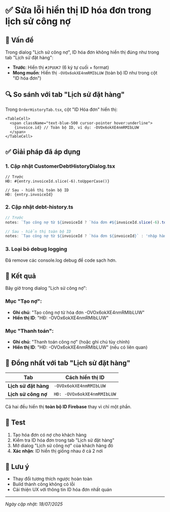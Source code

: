 # ✅ Sửa lỗi hiển thị ID hóa đơn trong lịch sử công nợ

## 🎯 Vấn đề

Trong dialog "Lịch sử công nợ", ID hóa đơn không hiển thị đúng như trong tab "Lịch sử đặt hàng":

- **Trước**: Hiển thị `#JPUUK7` (6 ký tự cuối + format)
- **Mong muốn**: Hiển thị `-OVOx6okXE4nmRMIbLUW` (toàn bộ ID như trong cột "ID hóa đơn")

## 🔍 So sánh với tab "Lịch sử đặt hàng"

Trong `OrderHistoryTab.tsx`, cột "ID Hóa đơn" hiển thị:

```tsx
<TableCell>
  <span className="text-blue-500 cursor-pointer hover:underline">
    {invoice.id} // Toàn bộ ID, ví dụ: -OVOx6okXE4nmRMIbLUW
  </span>
</TableCell>
```

## ✅ Giải pháp đã áp dụng

### 1. **Cập nhật CustomerDebtHistoryDialog.tsx**

```tsx
// Trước
HĐ: #{entry.invoiceId.slice(-6).toUpperCase()}

// Sau - hiển thị toàn bộ ID
HĐ: {entry.invoiceId}
```

### 2. **Cập nhật debt-history.ts**

```typescript
// Trước
notes: `Tạo công nợ từ ${invoiceId ? `hóa đơn #${invoiceId.slice(-6).toUpperCase()}` : 'nhập hàng'}`,

// Sau - hiển thị toàn bộ ID
notes: `Tạo công nợ từ ${invoiceId ? `hóa đơn ${invoiceId}` : 'nhập hàng'}`,
```

### 3. **Loại bỏ debug logging**

Đã remove các console.log debug để code sạch hơn.

## 🎯 Kết quả

Bây giờ trong dialog "Lịch sử công nợ":

### **Mục "Tạo nợ":**

- **Ghi chú**: "Tạo công nợ từ hóa đơn -OVOx6okXE4nmRMIbLUW"
- **Hiển thị ID**: "HĐ: -OVOx6okXE4nmRMIbLUW"

### **Mục "Thanh toán":**

- **Ghi chú**: "Thanh toán công nợ" (hoặc ghi chú tùy chỉnh)
- **Hiển thị ID**: "HĐ: -OVOx6okXE4nmRMIbLUW" (nếu có liên quan)

## 🔗 **Đồng nhất với tab "Lịch sử đặt hàng"**

| Tab                  | Cách hiển thị ID           |
| -------------------- | -------------------------- |
| **Lịch sử đặt hàng** | `-OVOx6okXE4nmRMIbLUW`     |
| **Lịch sử công nợ**  | `HĐ: -OVOx6okXE4nmRMIbLUW` |

Cả hai đều hiển thị **toàn bộ ID Firebase** thay vì chỉ một phần.

## 🧪 Test

1. Tạo hóa đơn có nợ cho khách hàng
2. Kiểm tra ID hóa đơn trong tab "Lịch sử đặt hàng"
3. Mở dialog "Lịch sử công nợ" của khách hàng đó
4. **Xác nhận**: ID hiển thị giống nhau ở cả 2 nơi

## 📝 Lưu ý

- Thay đổi tương thích ngược hoàn toàn
- Build thành công không có lỗi
- Cải thiện UX với thông tin ID hóa đơn nhất quán

---

_Ngày cập nhật: 18/07/2025_
